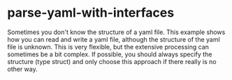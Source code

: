 # parse-yaml-with-interfaces

Sometimes you don't know the structure of a yaml file.
This example shows how you can read and write a yaml file, although the structure of the yaml file is unknown.
This is very flexible, but the extensive processing can sometimes be a bit complex.
If possible, you should always specify the structure (type struct) and only choose this approach if there really is no other way.
